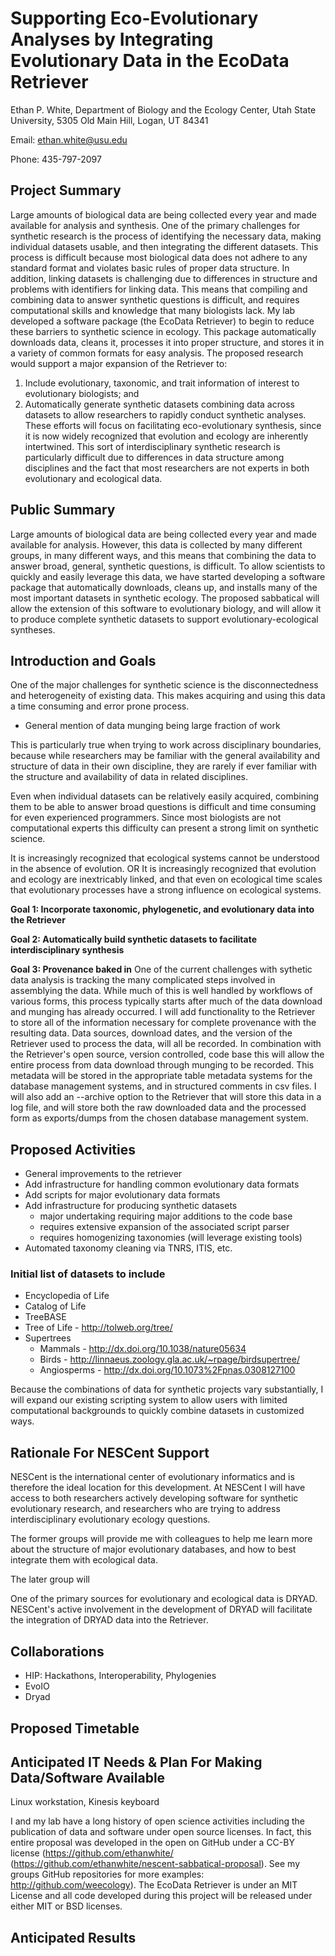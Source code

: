 Supporting Eco-Evolutionary Analyses by Integrating Evolutionary Data in the EcoData Retriever
==============================================================================================

Ethan P. White,
Department of Biology and the Ecology Center,
Utah State University,
5305 Old Main Hill,
Logan, UT 84341

Email: ethan.white@usu.edu

Phone: 435-797-2097

Project Summary
---------------
Large amounts of biological data are being collected every year and made available for analysis and synthesis.
One of the primary challenges for synthetic research is the process of identifying the necessary data,
making individual datasets usable, and then integrating the different datasets.
This process is difficult because most biological data does not adhere to any standard format and
violates basic rules of proper data structure.
In addition, linking datasets is challenging due to differences in structure and problems with identifiers for linking data. 
This means that compiling and combining data to answer synthetic questions is difficult,
and requires computational skills and knowledge that many biologists lack.
My lab developed a software package (the EcoData Retriever) to begin to reduce these barriers to synthetic science in ecology.
This package automatically downloads data, cleans it, processes it into proper structure,
and stores it in a variety of common formats for easy analysis.
The proposed research would support a major expansion of the Retriever to:
1) Include evolutionary, taxonomic, and trait information of interest to evolutionary biologists; and
2) Automatically generate synthetic datasets combining data across datasets to allow researchers to rapidly conduct synthetic analyses.
These efforts will focus on facilitating eco-evolutionary synthesis,
since it is now widely recognized that evolution and ecology are inherently intertwined.
This sort of interdisciplinary synthetic research is particularly difficult due to differences in data structure among disciplines and the fact that most researchers are not experts in both evolutionary and ecological data.



Public Summary
--------------
Large amounts of biological data are being collected every year and made available for analysis.
However, this data is collected by many different groups, in many different ways,
and this means that combining the data to answer broad, general, synthetic questions, is difficult.
To allow scientists to quickly and easily leverage this data,
we have started developing a software package that automatically downloads, cleans up,
and installs many of the most important datasets in synthetic ecology.
The proposed sabbatical will allow the extension of this software to evolutionary biology,
and will allow it to produce complete synthetic datasets to support evolutionary-ecological syntheses. 


Introduction and Goals
----------------------
One of the major challenges for synthetic science is the disconnectedness and heterogeneity of existing data.
This makes acquiring and using this data a time consuming and error prone process.

* General mention of data munging being large fraction of work

This is particularly true when trying to work across disciplinary boundaries,
because while researchers may be familiar with the general availability and structure of data in their own discipline,
they are rarely if ever familiar with the structure and availability of data in related disciplines.

Even when individual datasets can be relatively easily acquired,
combining them to be able to answer broad questions is difficult and time consuming for even experienced programmers.
Since most biologists are not computational experts this difficulty can present a strong limit on synthetic science.

It is increasingly recognized that ecological systems cannot be understood in the absence of evolution.
OR
It is increasingly recognized that evolution and ecology are inextricably linked,
and that even on ecological time scales that evolutionary processes have a strong influence on ecological systems.

**Goal 1: Incorporate taxonomic, phylogenetic, and evolutionary data into the Retriever** 

**Goal 2: Automatically build synthetic datasets to facilitate interdisciplinary synthesis**

**Goal 3: Provenance baked in**
One of the current challenges with sythetic data analysis is tracking the many complicated steps involved in assemblying the data.
While much of this is well handled by workflows of various forms,
this process typically starts after much of the data download and munging has already occurred.
I will add functionality to the Retriever to store all of the information necessary for complete provenance with the resulting data.
Data sources, download dates, and the version of the Retriever used to process the data,
will all be recorded. In combination with the Retriever's open source, version controlled,
code base this will allow the entire process from data download through munging to be recorded.
This metadata will be stored in the appropriate table metadata systems for the database management systems,
and in structured comments in csv files.
I will also add an --archive option to the Retriever that will store this data in a log file,
and will store both the raw downloaded data and the processed form as exports/dumps from the chosen database management system.

Proposed Activities
-------------------

* General improvements to the retriever
* Add infrastructure for handling common evolutionary data formats
* Add scripts for major evolutionary data formats
* Add infrastructure for producing synthetic datasets
    * major undertaking requiring major additions to the code base
    * requires extensive expansion of the associated script parser
    * requires homogenizing taxonomies (will leverage existing tools)
* Automated taxonomy cleaning via TNRS, ITIS, etc.

### Initial list of datasets to include
* Encyclopedia of Life
* Catalog of Life
* TreeBASE
* Tree of Life - http://tolweb.org/tree/
* Supertrees
    * Mammals - http://dx.doi.org/10.1038/nature05634
    * Birds - http://linnaeus.zoology.gla.ac.uk/~rpage/birdsupertree/
    * Angiosperms - http://dx.doi.org/10.1073%2Fpnas.0308127100

Because the combinations of data for synthetic projects vary substantially,
I will expand our existing scripting system to allow users with limited computational backgrounds to quickly combine datasets in customized ways.

Rationale For NESCent Support
-----------------------------
NESCent is the international center of evolutionary informatics and is therefore the ideal location for this development.
At NESCent I will have access to both researchers actively developing software for synthetic evolutionary research,
and researchers who are trying to address interdisciplinary evolutionary ecology questions.

The former groups will provide me with colleagues to help me learn more about the structure of major evolutionary databases,
and how to best integrate them with ecological data.

The later group will

One of the primary sources for evolutionary and ecological data is DRYAD.
NESCent's active involvement in the development of DRYAD will facilitate the integration of DRYAD data into the Retriever.

Collaborations
--------------
* HIP: Hackathons, Interoperability, Phylogenies
* EvoIO
* Dryad


Proposed Timetable
------------------



Anticipated IT Needs & Plan For Making Data/Software Available
--------------------------------------------------------------
Linux workstation, Kinesis keyboard

I and my lab have a long history of open science activities including the publication of data and software under open source licenses. In fact, this entire proposal was developed in the open on GitHub under a CC-BY license (https://github.com/ethanwhite/ (https://github.com/ethanwhite/nescent-sabbatical-proposal). See my groups GitHub repositories for more examples: http://github.com/weecology). The EcoData Retriever is under an MIT License and all code developed during this project will be released under either MIT or BSD licenses.

Anticipated Results
-------------------
